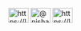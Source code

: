 <p align="left">
<a href="https://linkedin.com/in/https://linkedin.com/in/nisha-rathod-093a86190/" target="blank"><img align="center" src="https://raw.githubusercontent.com/rahuldkjain/github-profile-readme-generator/master/src/images/icons/Social/linked-in-alt.svg" alt="https://linkedin.com/in/nisha-rathod-093a86190/" height="30" width="40" /></a>
<a href="https://medium.com/@nisharathod5093" target="blank"><img align="center" src="https://raw.githubusercontent.com/rahuldkjain/github-profile-readme-generator/master/src/images/icons/Social/medium.svg" alt="@nisharathod5093" height="30" width="40" /></a>
<a href="https://www.leetcode.com/https://leetcode.com/u/nisharathod231/" target="blank"><img align="center" src="https://raw.githubusercontent.com/rahuldkjain/github-profile-readme-generator/master/src/images/icons/Social/leet-code.svg" alt="https://leetcode.com/u/nisharathod231/" height="30" width="40" /></a>
</p>
